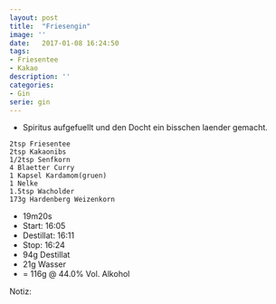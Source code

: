 ```yaml
---
layout: post
title:  "Friesengin"
image: ''
date:   2017-01-08 16:24:50
tags:
- Friesentee
- Kakao
description: ''
categories:
- Gin
serie: gin
---
```


* Spiritus aufgefuellt und den Docht ein bisschen laender gemacht.

```
2tsp Friesentee
2tsp Kakaonibs
1/2tsp Senfkorn
4 Blaetter Curry
1 Kapsel Kardamom(gruen)
1 Nelke
1.5tsp Wacholder
173g Hardenberg Weizenkorn
```
* 19m20s
* Start: 16:05
* Destillat: 16:11
* Stop: 16:24
* 94g Destillat
* 21g Wasser
* = 116g @ 44.0% Vol. Alkohol

Notiz: 
